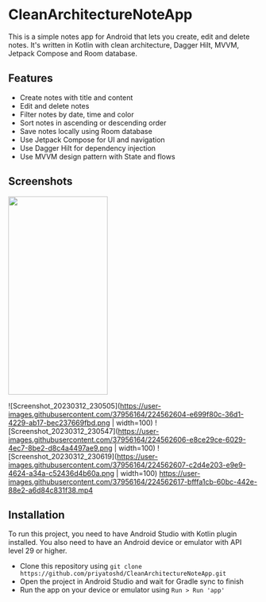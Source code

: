 # CleanArchitectureNoteApp

This is a simple notes app for Android that lets you create, edit and delete notes. It's written in Kotlin with clean architecture, Dagger Hilt, MVVM, Jetpack Compose and Room database.

## Features

- Create notes with title and content
- Edit and delete notes
- Filter notes by date, time and color
- Sort notes in ascending or descending order
- Save notes locally using Room database
- Use Jetpack Compose for UI and navigation
- Use Dagger Hilt for dependency injection
- Use MVVM design pattern with State and flows

## Screenshots
<img src="https://user-images.githubusercontent.com/37956164/224562604-e699f80c-36d1-4229-ab17-bec237669fbd.png" data-canonical-src="https://user-images.githubusercontent.com/37956164/224562606-e8ce29ce-6029-4ec7-8be2-d8c4a4497ae9.png" width="200" height="400" />

![Screenshot_20230312_230505](https://user-images.githubusercontent.com/37956164/224562604-e699f80c-36d1-4229-ab17-bec237669fbd.png | width=100)
![Screenshot_20230312_230547](https://user-images.githubusercontent.com/37956164/224562606-e8ce29ce-6029-4ec7-8be2-d8c4a4497ae9.png | width=100)
![Screenshot_20230312_230619](https://user-images.githubusercontent.com/37956164/224562607-c2d4e203-e9e9-4624-a34a-c52436d4b60a.png | width=100)
https://user-images.githubusercontent.com/37956164/224562617-bfffa1cb-60bc-442e-88e2-a6d84c831f38.mp4

## Installation

To run this project, you need to have Android Studio with Kotlin plugin installed. You also need to have an Android device or emulator with API level 29 or higher.

- Clone this repository using `git clone https://github.com/priyatoshd/CleanArchitectureNoteApp.git`
- Open the project in Android Studio and wait for Gradle sync to finish
- Run the app on your device or emulator using `Run > Run 'app'`
